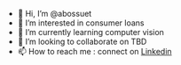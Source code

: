 - 👋 Hi, I’m @abossuet
- 👀 I’m interested in consumer loans
- 🌱 I’m currently learning computer vision
- 💞️ I’m looking to collaborate on TBD
- 📫 How to reach me : connect on [Linkedin](https://www.linkedin.com/in/arthurbossuet/)

<!---
abossuet/abossuet is a ✨ special ✨ repository because its `README.md` (this file) appears on your GitHub profile.
You can click the Preview link to take a look at your changes.
--->
